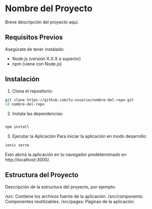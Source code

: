 # Nombre del Proyecto

Breve descripción del proyecto aquí.

## Requisitos Previos

Asegúrate de tener instalado:

- Node.js (versión X.X.X o superior)
- npm (viene con Node.js)

## Instalación

1. Clona el repositorio:

```bash
git clone https://github.com/tu-usuario/nombre-del-repo.git
cd nombre-del-repo
```

2. Instala las dependencias:

```bash

npm install
```

3. Ejecutar la Aplicación
Para iniciar la aplicación en modo desarrollo:

``` bash
ionic serve
```

Esto abrirá la aplicación en tu navegador predeterminado en http://localhost:3000/.

## Estructura del Proyecto

Descripción de la estructura del proyecto, por ejemplo:

/src: Contiene los archivos fuente de la aplicación.
/src/components: Componentes reutilizables.
/src/pages: Páginas de la aplicación.